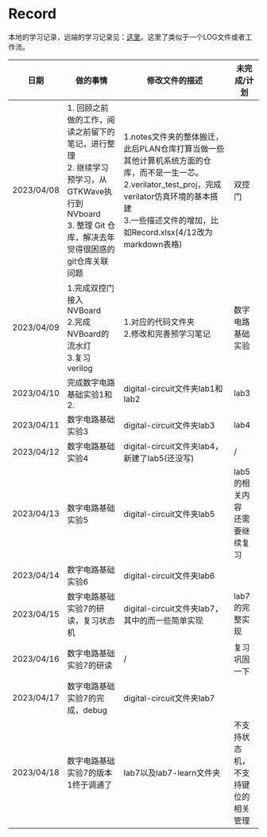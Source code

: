 # Record

本地的学习记录，远端的学习记录见：[这里](https://docs.qq.com/sheet/DVXF5SWVTTGNYbnRm?create_type=5&from_page=save&templateId=yqgbztk5mj8k5r34ayiqrjw6ge&tab=BB08J2&u=acfabd3b20db4fe2a8c89a55f224ef7e)。这里了类似于一个LOG文件或者工作流。

| 日期       | 做的事情                                                                                                                                                     | 修改文件的描述                                                                                                                                                                                                           | 未完成/计划                              |
| ---------- | ------------------------------------------------------------------------------------------------------------------------------------------------------------ | ------------------------------------------------------------------------------------------------------------------------------------------------------------------------------------------------------------------------ | ---------------------------------------- |
| 2023/04/08 | 1. 回顾之前做的工作，阅读之前留下的笔记，进行整理<br />2. 继续学习预学习，从GTKWave执行到NVboard<br />3. 整理 Git 仓库，解决去年觉得很困惑的git仓库关联问题 | 1.notes文件夹的整体搬迁，此后PLAN仓库打算当做一些其他计算机系统方面的仓库，而不是一生一芯。<br />2.verilator_test_proj，完成verilator仿真环境的基本搭建<br />3.一些描述文件的增加，比如Record.xlsx(4/12改为markdown表格) | 双控门                                   |
| 2023/04/09 | 1.完成双控门接入NVBoard<br />2.完成NVBoard的流水灯<br />3.复习verilog                                                                                        | 1.对应的代码文件夹<br />2.修改和完善预学习笔记                                                                                                                                                                           | 数字电路基础实验                         |
| 2023/04/10 | 完成数字电路基础实验1和2.                                                                                                                                    | digital-circuit文件夹lab1和lab2                                                                                                                                                                                          | lab3                                     |
| 2023/04/11 | 数字电路基础实验3                                                                                                                                            | digital-circuit文件夹lab3                                                                                                                                                                                                | lab4                                     |
| 2023/04/12 | 数字电路基础实验4                                                                                                                                            | digital-circuit文件夹lab4，新建了lab5(还没写)                                                                                                                                                                            | /                                        |
| 2023/04/13 | 数字电路基础实验5                                                                                                                                            | digital-circuit文件夹lab5                                                                                                                                                                                                | lab5的相关内容<br />还需要继续复习       |
| 2023/04/14 | 数字电路基础实验6                                                                                                                                            | digital-circuit文件夹lab6                                                                                                                                                                                                |                                          |
| 2023/04/15 | 数字电路基础实验7的研读，复习状态机                                                                                                                          | digital-circuit文件夹lab7，其中的而一些简单实现                                                                                                                                                                          | lab7的完整实现                           |
| 2023/04/16 | 数字电路基础实验7的研读                                                                                                                                      | /                                                                                                                                                                                                                        | 复习巩固一下                             |
| 2023/04/17 | 数字电路基础实验7的完成，debug                                                                                                                               | digital-circuit文件夹lab7                                                                                                                                                                                                |                                          |
| 2023/04/18 | 数字电路基础实验7的版本1终于调通了                                                                                                                           | lab7以及lab7-learn文件夹                                                                                                                                                                                                 | 不支持状态机，<br />不支持键位的相关管理 |
